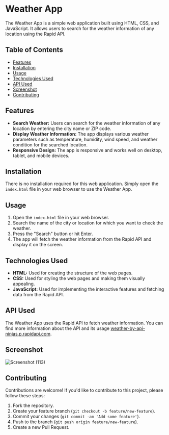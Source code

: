 # Weather App

The Weather App is a simple web application built using HTML, CSS, and JavaScript. It allows users to search for the weather information of any location using the Rapid API.

## Table of Contents

- [Features](#features)
- [Installation](#installation)
- [Usage](#usage)
- [Technologies Used](#technologies-used)
- [API Used](#api-used)
- [Screenshot](#Screenshot)
- [Contributing](#contributing)

## Features

- **Search Weather:** Users can search for the weather information of any location by entering the city name or ZIP code.
- **Display Weather Information:** The app displays various weather parameters such as temperature, humidity, wind speed, and weather condition for the searched location.
- **Responsive Design:** The app is responsive and works well on desktop, tablet, and mobile devices.


## Installation

There is no installation required for this web application. Simply open the `index.html` file in your web browser to use the Weather App.

## Usage

1. Open the `index.html` file in your web browser.
2. Search the name of the city or location for which you want to check the weather.
3. Press the "Search" button or hit Enter.
4. The app will fetch the weather information from the Rapid API and display it on the screen.

## Technologies Used

- **HTML:** Used for creating the structure of the web pages.
- **CSS:** Used for styling the web pages and making them visually appealing.
- **JavaScript:** Used for implementing the interactive features and fetching data from the Rapid API.

## API Used

The Weather App uses the Rapid API to fetch weather information. You can find more information about the API and its usage [weather-by-api-ninjas.p.rapidapi.com](#).

## Screenshot

![Screenshot (113)](https://github.com/HEYADITI1/Weather-App/assets/115147637/ea8576b4-eb4a-42eb-8703-ed81e123c777)

## Contributing

Contributions are welcome! If you'd like to contribute to this project, please follow these steps:

1. Fork the repository.
2. Create your feature branch (`git checkout -b feature/new-feature`).
3. Commit your changes (`git commit -am 'Add some feature'`).
4. Push to the branch (`git push origin feature/new-feature`).
5. Create a new Pull Request.
